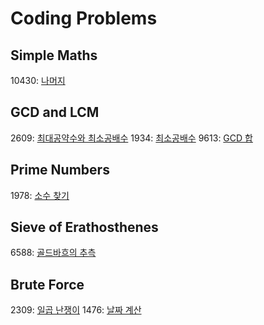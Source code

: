 # Coding Problems

## Simple Maths
10430: [나머지](https://www.acmicpc.net/problem/10430)

## GCD and LCM
2609: [최대공약수와 최소공배수](https://www.acmicpc.net/problem/2609)
1934: [최소공배수](https://www.acmicpc.net/problem/1934)
9613: [GCD 합](https://www.acmicpc.net/problem/9613)

## Prime Numbers
1978: [소수 찾기](https://www.acmicpc.net/problem/1978)

## Sieve of Erathosthenes
6588: [골드바흐의 추측](https://www.acmicpc.net/problem/6588)

## Brute Force
2309: [일곱 난쟁이](https://www.acmicpc.net/problem/2309)
1476: [날짜 계산](https://www.acmicpc.net/problem/1476)

